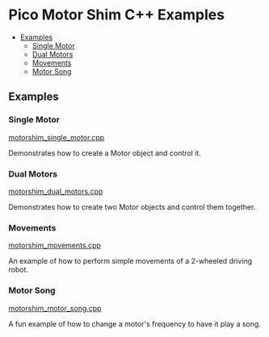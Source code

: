 # Pico Motor Shim C++ Examples <!-- omit in toc -->

- [Examples](#examples)
  - [Single Motor](#single-motor)
  - [Dual Motors](#dual-motors)
  - [Movements](#movements)
  - [Motor Song](#motor-song)


## Examples

### Single Motor
[motorshim_single_motor.cpp](motorshim_single_motor.cpp)

Demonstrates how to create a Motor object and control it.


### Dual Motors
[motorshim_dual_motors.cpp](motorshim_dual_motors.cpp)

Demonstrates how to create two Motor objects and control them together.


### Movements
[motorshim_movements.cpp](motorshim_movements.cpp)

An example of how to perform simple movements of a 2-wheeled driving robot.


### Motor Song
[motorshim_motor_song.cpp](motorshim_motor_song.cpp)

A fun example of how to change a motor's frequency to have it play a song.
